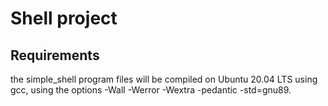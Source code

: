 #	Shell project

##	Requirements
the simple_shell program files will be compiled on Ubuntu 20.04 LTS using gcc, using the options -Wall -Werror -Wextra -pedantic -std=gnu89.
